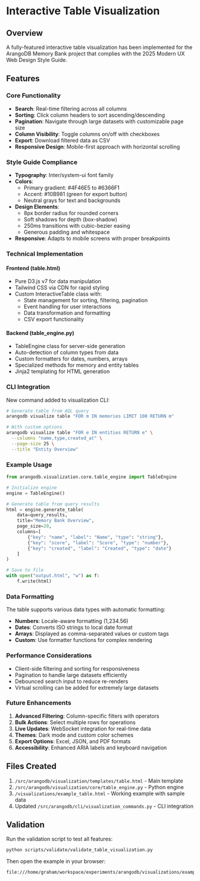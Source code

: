 # Interactive Table Visualization

## Overview

A fully-featured interactive table visualization has been implemented for the ArangoDB Memory Bank project that complies with the 2025 Modern UX Web Design Style Guide.

## Features

### Core Functionality
- **Search**: Real-time filtering across all columns
- **Sorting**: Click column headers to sort ascending/descending
- **Pagination**: Navigate through large datasets with customizable page size
- **Column Visibility**: Toggle columns on/off with checkboxes
- **Export**: Download filtered data as CSV
- **Responsive Design**: Mobile-first approach with horizontal scrolling

### Style Guide Compliance
- **Typography**: Inter/system-ui font family
- **Colors**: 
  - Primary gradient: #4F46E5 to #6366F1
  - Accent: #10B981 (green for export button)
  - Neutral grays for text and backgrounds
- **Design Elements**:
  - 8px border radius for rounded corners
  - Soft shadows for depth (box-shadow)
  - 250ms transitions with cubic-bezier easing
  - Generous padding and whitespace
- **Responsive**: Adapts to mobile screens with proper breakpoints

### Technical Implementation

#### Frontend (table.html)
- Pure D3.js v7 for data manipulation
- Tailwind CSS via CDN for rapid styling
- Custom InteractiveTable class with:
  - State management for sorting, filtering, pagination
  - Event handling for user interactions
  - Data transformation and formatting
  - CSV export functionality

#### Backend (table_engine.py)
- TableEngine class for server-side generation
- Auto-detection of column types from data
- Custom formatters for dates, numbers, arrays
- Specialized methods for memory and entity tables
- Jinja2 templating for HTML generation

### CLI Integration

New command added to visualization CLI:
```bash
# Generate table from AQL query
arangodb visualize table "FOR m IN memories LIMIT 100 RETURN m"

# With custom options
arangodb visualize table "FOR e IN entities RETURN e" \
  --columns "name,type,created_at" \
  --page-size 25 \
  --title "Entity Overview"
```

### Example Usage

```python
from arangodb.visualization.core.table_engine import TableEngine

# Initialize engine
engine = TableEngine()

# Generate table from query results
html = engine.generate_table(
    data=query_results,
    title="Memory Bank Overview",
    page_size=20,
    columns=[
        {"key": "name", "label": "Name", "type": "string"},
        {"key": "score", "label": "Score", "type": "number"},
        {"key": "created", "label": "Created", "type": "date"}
    ]
)

# Save to file
with open("output.html", "w") as f:
    f.write(html)
```

### Data Formatting

The table supports various data types with automatic formatting:
- **Numbers**: Locale-aware formatting (1,234.56)
- **Dates**: Converts ISO strings to local date format
- **Arrays**: Displayed as comma-separated values or custom tags
- **Custom**: Use formatter functions for complex rendering

### Performance Considerations

- Client-side filtering and sorting for responsiveness
- Pagination to handle large datasets efficiently
- Debounced search input to reduce re-renders
- Virtual scrolling can be added for extremely large datasets

### Future Enhancements

1. **Advanced Filtering**: Column-specific filters with operators
2. **Bulk Actions**: Select multiple rows for operations
3. **Live Updates**: WebSocket integration for real-time data
4. **Themes**: Dark mode and custom color schemes
5. **Export Options**: Excel, JSON, and PDF formats
6. **Accessibility**: Enhanced ARIA labels and keyboard navigation

## Files Created

1. `/src/arangodb/visualization/templates/table.html` - Main template
2. `/src/arangodb/visualization/core/table_engine.py` - Python engine
3. `/visualizations/example_table.html` - Working example with sample data
4. Updated `/src/arangodb/cli/visualization_commands.py` - CLI integration

## Validation

Run the validation script to test all features:
```bash
python scripts/validate/validate_table_visualization.py
```

Then open the example in your browser:
```
file:///home/graham/workspace/experiments/arangodb/visualizations/example_table.html
```
